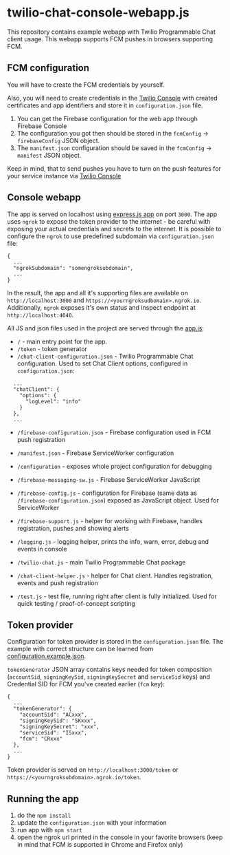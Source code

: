 # twilio-chat-console-webapp.js
This repository contains example webapp with Twilio Programmable Chat client usage.
This webapp supports FCM pushes in browsers supporting FCM.

## FCM configuration
You will have to create the FCM credentials by yourself.

Also, you will need to create credentials in the [Twilio Console](https://www.twilio.com/console/chat/credentials) with created certificates and app identifiers and store it in `configuration.json` file. 

1. You can get the Firebase configuration for the web app through Firebase Console
2. The configuration you got then should be stored in the `fcmConfig` -> `firebaseConfig` JSON object.
3. The `manifest.json` configuration should be saved in the `fcmConfig` -> `manifest` JSON object.

Keep in mind, that to send pushes you have to turn on the push features for your service instance via [Twilio Console](https://www.twilio.com/console/chat) 

## Console webapp
The app is served on localhost using [express.js app](app.js) on port `3000`. 
The app uses `ngrok` to expose the token provider to the internet - be careful with exposing your actual credentials and secrets to the internet.
It is possible to configure the `ngrok` to use predefined subdomain via `configuration.json` file:
```
{
  ...
  "ngrokSubdomain": "somengroksubdomain",
  ...
}
```
 
In the result, the app and all it's supporting files are available on `http://localhost:3000` and `https://<yourngroksudbomain>.ngrok.io`.
Additionally, `ngrok` exposes it's own status and inspect endpoint at `http://localhost:4040`. 
 
All JS and json files used in the project are served through the [app.js](app.js):
* `/` - main entry point for the app. 
* `/token` - token generator 
* `/chat-client-configuration.json` - Twilio Programmable Chat configuration. Used to set Chat Client options, configured in `configuration.json`:
```
  ...   
  "chatClient": {
    "options": {
      "logLevel": "info"
    }
  },
  ...
```

* `/firebase-configuration.json` - Firebase configuration used in FCM push registration
* `/manifest.json` - Firebase ServiceWorker configuration
* `/configuration` - exposes whole project configuration for debugging  


* `/firebase-messaging-sw.js` - Firebase ServiceWorker JavaScript
* `/firebase-config.js` - configuration for Firebase (same data as `/firebase-configuration.json`) exposed as JavaScript object. Used for ServiceWorker 
* `/firebase-support.js` - helper for working with Firebase, handles registration, pushes and showing alerts

* `/logging.js` - logging helper, prints the info, warn, error, debug and events in console

* `/twilio-chat.js` - main Twilio Programmable Chat package
* `/chat-client-helper.js` - helper for Chat client. Handles registration, events and push registration
* `/test.js` - test file, running right after client is fully initialized. Used for quick testing / proof-of-concept scripting 


## Token provider
Configuration for token provider is stored in the `configuration.json` file. The example with correct structure can be learned from [configuration.example.json](configuration.example.json).

`tokenGenerator` JSON array contains keys needed for token composition (`accountSid`, `signingKeySid`, `signingKeySecret` and `serviceSid` keys) and Credential SID for FCM you've created earlier (`fcm` key): 
```
{
  ...
  "tokenGenerator": {
    "accountSid": "ACxxx",
    "signingKeySid": "SKxxx",
    "signingKeySecret": "xxx",
    "serviceSid": "ISxxx",
    "fcm": "CRxxx"
  },
  ...
}
```

Token provider is served on `http://localhost:3000/token` or `https://<yourngroksubdomain>.ngrok.io/token`.

## Running the app
1. do the `npm install`
2. update the `configuration.json` with your information
3. run app with `npm start`
4. open the ngrok url printed in the console in your favorite browsers (keep in mind that FCM is supported in Chrome and Firefox only)
